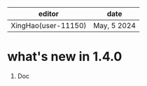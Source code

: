 
| editor   | date    |
|--------------- | --------------- |
| XingHao(user-11150)   | May, 5 2024  |


# what's new in 1.4.0
1. Doc

